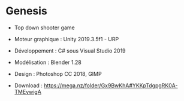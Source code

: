 # Genesis
- Top down shooter game


- Moteur graphique : Unity 2019.3.5f1 - URP
- Développement : C# sous Visual Studio 2019
- Modélisation : Blender 1.28
- Design : Photoshop CC 2018, GIMP

- Download : https://mega.nz/folder/Gx9BwKhA#YKKpTdgpgRK0A-TMEywigA
